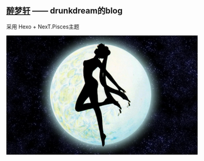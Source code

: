 
[醉梦轩](https://drunkdream.com/) —— drunkdream的blog
-

采用 Hexo + NexT.Pisces主题

![](https://raw.githubusercontent.com/drunkdream/drunkdream.github.io/master/images/banner.jpg)

